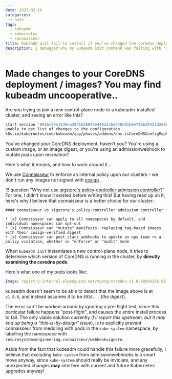 ```yaml
---
date: 2023-02-16
categories:
  - note
tags:
  - kubeadm
  - kubernetes
  - connaisseur
title: Kubeadm will fail to install if you've changed the coredns deployment to use digests
description: I debugged why my kubeadm init command was failing with "start version" .. "not supported" in isCoreDNSConfigMapMigrationRequired
---
```


# Made changes to your CoreDNS deployment / images? You may find kubeadm uncooperative..

Are you trying to join a new control-plane node to a kubeadm-installed cluster, and seeing an error like this?

```bash
start version '8916c89e1538ea3941b58847e448a2c6d940c01b8e716b20423d2d8b189d3972' not supported
unable to get list of changes to the configuration.
k8s.io/kubernetes/cmd/kubeadm/app/phases/addons/dns.isCoreDNSConfigMapMigrationRequired
```

You've changed your CoreDNS deployment, haven't you? You're using a custom image, or an image digest, or you're using an admissionwebhook to mutate pods upon recreation?

Here's what it means, and how to work around it...

<!-- more -->

We use [Connaisseur](https://github.com/sse-secure-systems/connaisseur) to enforce an internal policy upon our clusters - we don't run any images not signed with [cosign](https://github.com/sigstore/cosign).

!!! question "Why not use [sigstore's policy-controller admission controller](https://docs.sigstore.dev/policy-controller/overview/)?"
    For one, I didn't know it existed before writing this! But having read up on it, here's why I believe that connaisseur is a better choice for our cluster:

    #### connaisseur vs sigstore's policy-controller admission controller

    * [x] Connaisseur can apply to all namespaces by default, and individual namespaces can opt-out
    * [x] Connaisseur can "mutate" manifests, replacing tag-based images with their cosign-verified digest
    * [x] Connaisseur can post slack webhooks to update an ops team re a policy violation, whether in "enforce" or "audit" mode 

When `kubeadm init` instantiates a new control-plane node, it tries to determine which version of CoreDNS is running in the cluster, by **directly examining the coredns pods**.

Here's what one of my pods looks like:

```yaml
Image: registry-internal.elpenguino.net/myorg/coredns:v1.8.6@sha256:8916c89e1538ea3941b58847e448a2c6d940c01b8e716b20423d2d8b189d3972
```

kubeadm doesn't seem to be able to detect that the image above is at `v1.8.6`, and instead assumes it to be `8916...` (*the digest*).

The error can't be worked-around by ignoring a pre-flight test, since this particular failure happens "post-flight", and causes the entire install process to fail. The only viable solution currently (*I'll report this upstream, but it may end up being a "this-is-by-design" issue*), is to explicitly prevent connaisseur from meddling with pods in the `kube-system` namespace, by labelling the namespace with `securesystemsengineering.connaisseur/webhook=ignore`.

Aside from the fact that kubeadm could handle this failure more gracefully, I believe that excluding `kube-system` from admissionwebhooks is a smart move anyway, since `kube-system` should really be inviolate, and any unexpected changes **may** interfere with current and future Kubernetes upgrades anyway!
